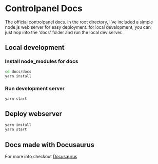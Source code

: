 # Controlpanel Docs
The official controlpanel docs. in the root directory, I’ve included a simple node.js web server for easy deployment. for local development, you can just hop into the 'docs' folder and run the local dev server.

## Local development
### Install node_modules for docs
```bash
cd docs/docs
yarn install
```

### Run development server
```bash
yarn start
```

## Deploy webserver
```bash
yarn install
yarn start
```

## Docs made with Docusaurus
For more info checkout [Docusaurus](https://docusaurus.io/ "Docusaurus")



